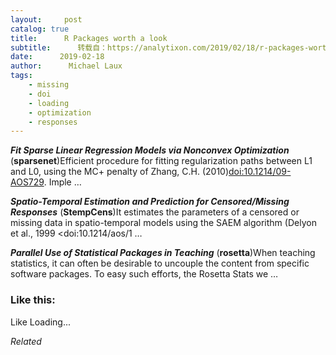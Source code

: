 ```yaml
---
layout:     post
catalog: true
title:      R Packages worth a look
subtitle:      转载自：https://analytixon.com/2019/02/18/r-packages-worth-a-look-1428/
date:      2019-02-18
author:      Michael Laux
tags:
    - missing
    - doi
    - loading
    - optimization
    - responses
---
```


***Fit Sparse Linear Regression Models via Nonconvex Optimization*** (**sparsenet**)Efficient procedure for fitting regularization paths between L1 and L0, using the MC+ penalty of Zhang, C.H. (2010)<doi:10.1214/09-AOS729>. Imple …

***Spatio-Temporal Estimation and Prediction for Censored/Missing Responses*** (**StempCens**)It estimates the parameters of a censored or missing data in spatio-temporal models using the SAEM algorithm (Delyon et al., 1999 <doi:10.1214/aos/1 …

***Parallel Use of Statistical Packages in Teaching*** (**rosetta**)When teaching statistics, it can often be desirable to uncouple the content from specific software packages. To easy such efforts, the Rosetta Stats we …





### Like this:

Like Loading...


*Related*

